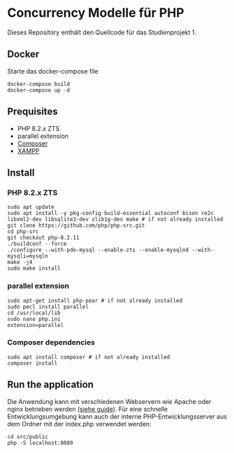 # Concurrency Modelle für PHP
Dieses Repository enthält den Quellcode für das Studienprojekt 1.

## Docker
Starte das docker-compose file
```shell
docker-compose build
docker-compose up -d
```

## Prequisites
- PHP 8.2.x ZTS
- parallel extension
- [Composer](https://getcomposer.org/)
- [XAMPP](https://www.apachefriends.org/de/faq_linux.html)


## Install

### PHP 8.2.x ZTS
```shell
sudo apt update
sudo apt install -y pkg-config build-essential autoconf bison re2c libxml2-dev libsqlite3-dev zlib1g-dev make # if not already installed
git clone https://github.com/php/php-src.git
cd php-src
git checkout php-8.2.11
./buildconf --force
./configure --with-pdo-mysql --enable-zts --enable-mysqlnd --with-mysqli=mysqln
make -j4
sudo make install
```

### parallel extension
```shell
sudo apt-get install php-pear # if not already installed
sudo pecl install parallel
cd /usr/local/lib
sudo nano php.ini
extension=parallel
```

### Composer dependencies
```shell
sudo apt install composer # if not already installed
composer install
```

## Run the application
Die Anwendung kann mit verschiedenen Webservern wie Apache oder nginx betrieben werden ([siehe guide](https://www.slimframework.com/docs/v4/start/web-servers.html)). Für eine schnelle Entwicklungsumgebung kann auch der interne PHP-Entwicklungsserver aus dem Ordner mit der index.php verwendet werden:
```shell
cd src/public
php -S localhost:8080
```
